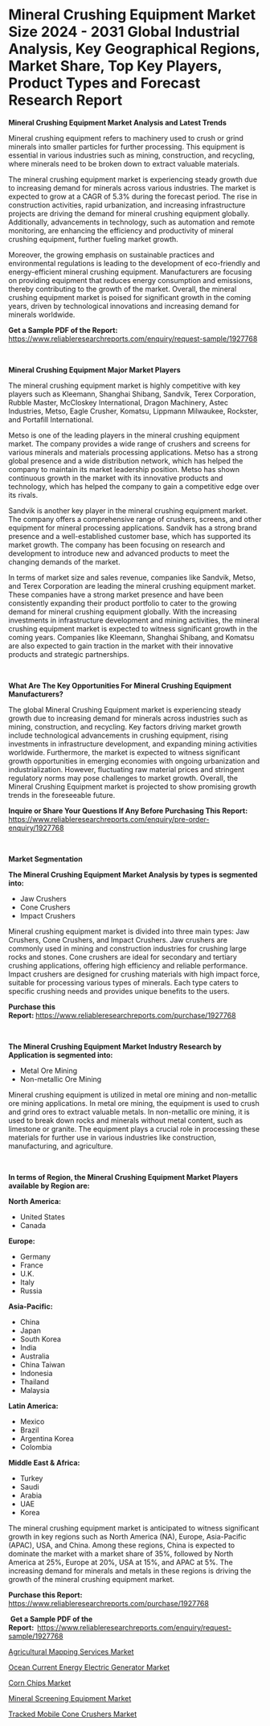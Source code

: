 <p><h1>Mineral Crushing Equipment Market Size 2024 - 2031 Global Industrial Analysis, Key Geographical Regions, Market Share, Top Key Players, Product Types and Forecast Research Report</h1></p><p><strong>Mineral Crushing Equipment Market Analysis and Latest Trends</strong></p>
<p><p>Mineral crushing equipment refers to machinery used to crush or grind minerals into smaller particles for further processing. This equipment is essential in various industries such as mining, construction, and recycling, where minerals need to be broken down to extract valuable materials.</p><p>The mineral crushing equipment market is experiencing steady growth due to increasing demand for minerals across various industries. The market is expected to grow at a CAGR of 5.3% during the forecast period. The rise in construction activities, rapid urbanization, and increasing infrastructure projects are driving the demand for mineral crushing equipment globally. Additionally, advancements in technology, such as automation and remote monitoring, are enhancing the efficiency and productivity of mineral crushing equipment, further fueling market growth.</p><p>Moreover, the growing emphasis on sustainable practices and environmental regulations is leading to the development of eco-friendly and energy-efficient mineral crushing equipment. Manufacturers are focusing on providing equipment that reduces energy consumption and emissions, thereby contributing to the growth of the market. Overall, the mineral crushing equipment market is poised for significant growth in the coming years, driven by technological innovations and increasing demand for minerals worldwide.</p></p>
<p><strong>Get a Sample PDF of the Report:&nbsp;</strong> <a href="https://www.reliableresearchreports.com/enquiry/request-sample/1927768">https://www.reliableresearchreports.com/enquiry/request-sample/1927768</a></p>
<p>&nbsp;</p>
<p><strong>Mineral Crushing Equipment Major Market Players</strong></p>
<p><p>The mineral crushing equipment market is highly competitive with key players such as Kleemann, Shanghai Shibang, Sandvik, Terex Corporation, Rubble Master, McCloskey International, Dragon Machinery, Astec Industries, Metso, Eagle Crusher, Komatsu, Lippmann Milwaukee, Rockster, and Portafill International. </p><p>Metso is one of the leading players in the mineral crushing equipment market. The company provides a wide range of crushers and screens for various minerals and materials processing applications. Metso has a strong global presence and a wide distribution network, which has helped the company to maintain its market leadership position. Metso has shown continuous growth in the market with its innovative products and technology, which has helped the company to gain a competitive edge over its rivals.</p><p>Sandvik is another key player in the mineral crushing equipment market. The company offers a comprehensive range of crushers, screens, and other equipment for mineral processing applications. Sandvik has a strong brand presence and a well-established customer base, which has supported its market growth. The company has been focusing on research and development to introduce new and advanced products to meet the changing demands of the market.</p><p>In terms of market size and sales revenue, companies like Sandvik, Metso, and Terex Corporation are leading the mineral crushing equipment market. These companies have a strong market presence and have been consistently expanding their product portfolio to cater to the growing demand for mineral crushing equipment globally. With the increasing investments in infrastructure development and mining activities, the mineral crushing equipment market is expected to witness significant growth in the coming years. Companies like Kleemann, Shanghai Shibang, and Komatsu are also expected to gain traction in the market with their innovative products and strategic partnerships.</p></p>
<p>&nbsp;</p>
<p><strong>What Are The Key Opportunities For Mineral Crushing Equipment Manufacturers?</strong></p>
<p><p>The global Mineral Crushing Equipment market is experiencing steady growth due to increasing demand for minerals across industries such as mining, construction, and recycling. Key factors driving market growth include technological advancements in crushing equipment, rising investments in infrastructure development, and expanding mining activities worldwide. Furthermore, the market is expected to witness significant growth opportunities in emerging economies with ongoing urbanization and industrialization. However, fluctuating raw material prices and stringent regulatory norms may pose challenges to market growth. Overall, the Mineral Crushing Equipment market is projected to show promising growth trends in the foreseeable future.</p></p>
<p><strong>Inquire or Share Your Questions If Any Before Purchasing This Report:</strong> <a href="https://www.reliableresearchreports.com/enquiry/pre-order-enquiry/1927768">https://www.reliableresearchreports.com/enquiry/pre-order-enquiry/1927768</a></p>
<p>&nbsp;</p>
<p><strong>Market Segmentation</strong></p>
<p><strong>The Mineral Crushing Equipment Market Analysis by types is segmented into:</strong></p>
<p><ul><li>Jaw Crushers</li><li>Cone Crushers</li><li>Impact Crushers</li></ul></p>
<p><p>Mineral crushing equipment market is divided into three main types: Jaw Crushers, Cone Crushers, and Impact Crushers. Jaw crushers are commonly used in mining and construction industries for crushing large rocks and stones. Cone crushers are ideal for secondary and tertiary crushing applications, offering high efficiency and reliable performance. Impact crushers are designed for crushing materials with high impact force, suitable for processing various types of minerals. Each type caters to specific crushing needs and provides unique benefits to the users.</p></p>
<p><strong>Purchase this Report:&nbsp;</strong><a href="https://www.reliableresearchreports.com/purchase/1927768">https://www.reliableresearchreports.com/purchase/1927768</a></p>
<p>&nbsp;</p>
<p><strong>The Mineral Crushing Equipment Market Industry Research by Application is segmented into:</strong></p>
<p><ul><li>Metal Ore Mining</li><li>Non-metallic Ore Mining</li></ul></p>
<p><p>Mineral crushing equipment is utilized in metal ore mining and non-metallic ore mining applications. In metal ore mining, the equipment is used to crush and grind ores to extract valuable metals. In non-metallic ore mining, it is used to break down rocks and minerals without metal content, such as limestone or granite. The equipment plays a crucial role in processing these materials for further use in various industries like construction, manufacturing, and agriculture.</p></p>
<p>&nbsp;</p>
<p><strong>In terms of Region, the Mineral Crushing Equipment Market Players available by Region are:</strong></p>
<p>
    <p> <strong> North America: </strong>
        <ul>
            <li>United States</li>
            <li>Canada</li>
        </ul>
        </p> 
    <p> <strong> Europe: </strong>
        <ul>
            <li>Germany</li>
            <li>France</li>
            <li>U.K.</li>
            <li>Italy</li>
            <li>Russia</li>
        </ul>
        </p> 
    <p> <strong> Asia-Pacific: </strong>
        <ul>
            <li>China</li>
            <li>Japan</li>
            <li>South Korea</li>
            <li>India</li>
            <li>Australia</li>
            <li>China Taiwan</li>
            <li>Indonesia</li>
            <li>Thailand</li>
            <li>Malaysia</li>
        </ul>
        </p> 
    <p> <strong> Latin America: </strong>
        <ul>
            <li>Mexico</li>
            <li>Brazil</li>
            <li>Argentina Korea</li>
            <li>Colombia</li>
        </ul>
        </p> 
    <p> <strong> Middle East & Africa: </strong>
        <ul>
            <li>Turkey</li>
            <li>Saudi</li>
            <li>Arabia</li>
            <li>UAE</li>
            <li>Korea</li>
        </ul>
    </p>
    </p>
<p><p>The mineral crushing equipment market is anticipated to witness significant growth in key regions such as North America (NA), Europe, Asia-Pacific (APAC), USA, and China. Among these regions, China is expected to dominate the market with a market share of 35%, followed by North America at 25%, Europe at 20%, USA at 15%, and APAC at 5%. The increasing demand for minerals and metals in these regions is driving the growth of the mineral crushing equipment market.</p></p>
<p><strong>Purchase this Report: </strong><a href="https://www.reliableresearchreports.com/purchase/1927768">https://www.reliableresearchreports.com/purchase/1927768</a></p>
<p>&nbsp;<strong>Get a Sample PDF of the Report:&nbsp;&nbsp;</strong><a href="https://www.reliableresearchreports.com/enquiry/request-sample/1927768">https://www.reliableresearchreports.com/enquiry/request-sample/1927768</a></p>
<p><strong></strong></p>
<p><p><a href="https://sore-arch-6db.notion.site/Agricultural-Mapping-Services-Market-Size-Growth-Outlook-from-2024-to-2031-projecting-at-Market-s--a0c9e0abd0f44d3d8c9a072ddec2addb">Agricultural Mapping Services Market</a></p><p><a href="https://confirmed-shield-e13.notion.site/Ocean-Current-Energy-Electric-Generator-Market-Share-Market-New-Trends-Analysis-Report-By-Type-By-e023c1d5d2164eb08a99a004468510b2">Ocean Current Energy Electric Generator Market</a></p><p><a href="https://view.publitas.com/reportprime-1/corn-chips-market-with-the-goal-of-estimating-the-market-size-and-future-growth-potential-of-various-market-segments-based-on-component-applications-end-user-and-region/">Corn Chips Market</a></p><p><a href="https://github.com/zjyglelu/Market-Research-Report-List-1/blob/main/mineral-screening-equipment-market.md">Mineral Screening Equipment Market</a></p><p><a href="https://github.com/mbisetmhermsr/Market-Research-Report-List-1/blob/main/tracked-mobile-cone-crushers-market.md">Tracked Mobile Cone Crushers Market</a></p></p>